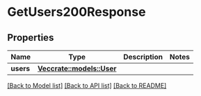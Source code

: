 # GetUsers200Response

## Properties

Name | Type | Description | Notes
------------ | ------------- | ------------- | -------------
**users** | [**Vec<crate::models::User>**](user.md) |  | 

[[Back to Model list]](../README.md#documentation-for-models) [[Back to API list]](../README.md#documentation-for-api-endpoints) [[Back to README]](../README.md)


